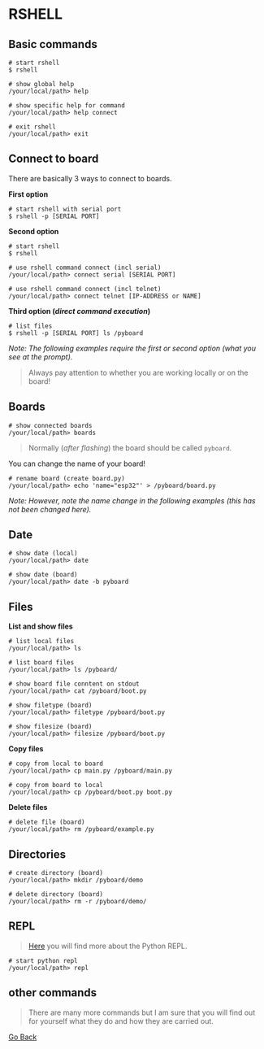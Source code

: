 # RSHELL

## Basic commands

```shell
# start rshell
$ rshell

# show global help
/your/local/path> help

# show specific help for command
/your/local/path> help connect

# exit rshell
/your/local/path> exit
```

## Connect to board

There are basically 3 ways to connect to boards.

**First option**

```shell
# start rshell with serial port
$ rshell -p [SERIAL PORT]
```

**Second option**

```shell
# start rshell
$ rshell

# use rshell command connect (incl serial)
/your/local/path> connect serial [SERIAL PORT]

# use rshell command connect (incl telnet)
/your/local/path> connect telnet [IP-ADDRESS or NAME]
```

**Third option (_direct command execution_)**

```shell
# list files
$ rshell -p [SERIAL PORT] ls /pyboard
```

_Note: The following examples require the first or second option (what you see at the prompt)._

> Always pay attention to whether you are working locally or on the board!

## Boards

```shell
# show connected boards
/your/local/path> boards
```

> Normally (_after flashing_) the board should be called `pyboard`.

You can change the name of your board!

```shell
# rename board (create board.py)
/your/local/path> echo 'name="esp32"' > /pyboard/board.py
```

_Note: However, note the name change in the following examples (this has not been changed here)._

## Date

```shell
# show date (local)
/your/local/path> date

# show date (board)
/your/local/path> date -b pyboard
```

## Files

**List and show files**

```shell
# list local files
/your/local/path> ls

# list board files
/your/local/path> ls /pyboard/

# show board file conntent on stdout
/your/local/path> cat /pyboard/boot.py

# show filetype (board)
/your/local/path> filetype /pyboard/boot.py

# show filesize (board)
/your/local/path> filesize /pyboard/boot.py
```

**Copy files**

```shell
# copy from local to board
/your/local/path> cp main.py /pyboard/main.py

# copy from board to local
/your/local/path> cp /pyboard/boot.py boot.py
```

**Delete files**

```shell
# delete file (board)
/your/local/path> rm /pyboard/example.py
```

## Directories

```shell
# create directory (board)
/your/local/path> mkdir /pyboard/demo

# delete directory (board)
/your/local/path> rm -r /pyboard/demo/
```

## REPL

> [Here](../REPL/README.md) you will find more about the Python REPL.

```shell
# start python repl
/your/local/path> repl
```

## other commands

> There are many more commands but I am sure that you will find out for yourself what they do and how they are carried out.

[Go Back](https://github.com/Lupin3000/ESP)
